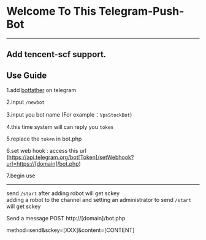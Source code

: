 # Welcome To This Telegram-Push-Bot 

------
Add tencent-scf support.
------

## Use Guide

1.add [botfather](https://telegram.me/botfather) on telegram

2.input `/newbot` 

3.input you bot name (For example：`VpsStockBot`)

4.this time system will can reply you `token`  

5.replace the `token` in bot.php

6.set web hook : access this url  (https://api.telegram.org/bot[Token]/setWebhook?url=https://[domain]/bot.php)

7.begin use

-----

send `/start` after adding robot will get sckey  
adding a robot to the channel and setting an administrator to send `/start` will get sckey

Send a message
POST http://[domain]/bot.php

method=send&sckey=[XXX]&content=[CONTENT]


